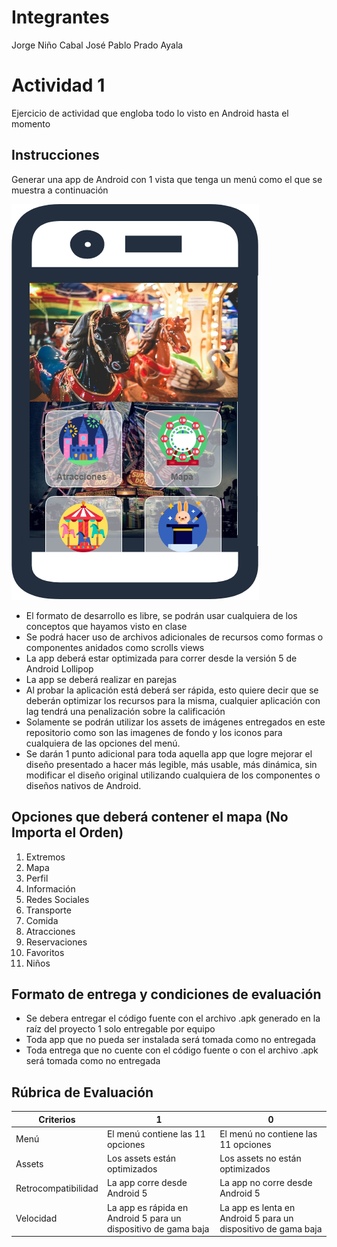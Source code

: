 # Integrantes
Jorge Niño Cabal
José Pablo Prado Ayala
# Actividad 1
Ejercicio de actividad que engloba todo lo visto en Android hasta el momento

## Instrucciones
Generar una app de Android con 1 vista que tenga un menú como el que se muestra a continuación

![Screenshot](Template.png)

* El formato de desarrollo es libre, se podrán usar cualquiera de los conceptos que hayamos visto en clase
* Se podrá hacer uso de archivos adicionales de recursos como formas o componentes anidados como scrolls views
* La app deberá estar optimizada para correr desde la versión 5 de Android Lollipop
* La app se deberá realizar en parejas
* Al probar la aplicación está deberá ser rápida, esto quiere decir que se deberán optimizar los recursos para la misma, cualquier aplicación con lag tendrá una penalización sobre la calificación
* Solamente se podrán utilizar los assets de imágenes entregados en este repositorio como son las imagenes de fondo y los iconos para cualquiera de las opciones del menú. 
* Se darán 1 punto adicional para toda aquella app que logre mejorar el diseño presentado a hacer más legible, más usable, más dinámica, sin modificar el diseño original utilizando cualquiera de los componentes o diseños nativos de Android.

## Opciones que deberá contener el mapa (No Importa el Orden)

1. Extremos
2. Mapa
3. Perfil
4. Información
5. Redes Sociales
6. Transporte
7. Comida
8. Atracciones
9. Reservaciones
10. Favoritos
11. Niños


## Formato de entrega y condiciones de evaluación
* Se debera entregar el código fuente con el archivo .apk generado en la raíz del proyecto
1 solo entregable por equipo
* Toda app que no pueda ser instalada será tomada como no entregada
* Toda entrega que no cuente con el código fuente o con el archivo .apk será tomada como no entregada

## Rúbrica de Evaluación
Criterios           |      1                                                          |      0
-------------       | -------------                                                   | -------------
Menú                | El menú contiene las 11 opciones                                | El menú no contiene las 11 opciones
Assets              | Los assets están optimizados                                    | Los assets no están optimizados
Retrocompatibilidad | La app corre desde Android 5                                    | La app no corre desde Android 5
Velocidad           | La app es rápida en Android 5 para un dispositivo de gama baja  | La app es lenta en Android 5 para un dispositivo de gama baja
